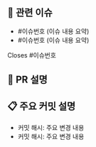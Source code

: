 <!--
  제목은 [유형] 내용 형식으로 작성해 주세요
  
  유형 예시:
  - [STEP-n] : 과제 진행 단계 (예: [STEP-1] 회원 도메인 개발)
  - [FEAT] : 새로운 기능 추가 (예: [FEAT] 상품 검색 기능 구현)
  - [FIX] : 버그 수정 (예: [FIX] 주문 처리 중 발생하는 NPE 수정)
  - [REFACTOR] : 코드 리팩토링 (예: [REFACTOR] 주문 서비스 로직 개선)
  - [PERF] : 성능 개선 (예: [PERF] 상품 목록 조회 쿼리 최적화)
  - [TEST] : 테스트 추가/수정 (예: [TEST] 쿠폰 적용 테스트 케이스 추가)
  - [DOCS] : 문서 추가/수정 (예: [DOCS] API 문서 업데이트)
  - [CHORE] : 빌드, 설정 파일 등 변경 (예: [CHORE] 프로젝트 의존성 업데이트)
-->

## 🔗 관련 이슈
<!-- (필수) 해당 PR과 관련된 모든 이슈를 나열해주세요. -->
- #이슈번호 (이슈 내용 요약)
- #이슈번호 (이슈 내용 요약)

<!-- PR이 병합되면 자동으로 닫힐 이슈 번호를 아래에 작성해주세요. -->
Closes #이슈번호


## 📝 PR 설명
<!-- (필수) 해당 PR이 왜 필요한지, 어떤 문제를 해결하는지, 어떤 기능을 추가했는지 명확하게 설명해주세요. -->


## 📋 주요 커밋 설명
<!-- (필수) 중요한 변경사항이 포함된 커밋들과 그 내용을 간략하게 설명해주세요. -->
- 커밋 해시: 주요 변경 내용
- 커밋 해시: 주요 변경 내용


<!-- 
아래는 선택적 필드입니다. 필요한 경우 주석을 해제하여 사용하세요.

## 🔍 리뷰 포인트
리뷰어가 중점적으로 봐주었으면 하는 부분이나 함께 고민해주었으면 하는 내용을 작성해주세요.
특정 코드 부분에 대한 의견이 필요하다면 커밋 해시나 파일 경로도 함께 적어주세요.


## 📚 참고 자료
작업에 대한 참고자료(문서, 피그마, 슬랙 등)가 있는 경우 링크를 추가해주세요.
히스토리나 정책, 특정 기술 등에 대한 이해가 필요한 작업일 때 참고자료를 공유하면 리뷰어에게 큰 도움이 됩니다!


## ✅ Definition of Done
해당 PR이 완료되었다고 간주하기 위한 조건들을 체크리스트로 작성해주세요.
어떤 요구사항을 만족했는지, 어떤 테스트를 수행했는지 등을 명확하게 기재하면 좋습니다.

예시:
- [x] 상품 도메인 모델 구조 설계 완료
- [x] 상품 재고 차감 로직 유닛/통합 테스트 완료
- [ ] 상품 주문 로직 개발 (후속 PR에서 진행 예정)
-->